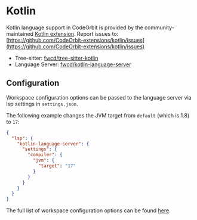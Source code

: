 ﻿# Kotlin

Kotlin language support in CodeOrbit is provided by the community-maintained [Kotlin extension](https://github.com/CodeOrbit-extensions/kotlin).
Report issues to: [https://github.com/CodeOrbit-extensions/kotlin/issues](https://github.com/CodeOrbit-extensions/kotlin/issues)

- Tree-sitter: [fwcd/tree-sitter-kotlin](https://github.com/fwcd/tree-sitter-kotlin)
- Language Server: [fwcd/kotlin-language-server](https://github.com/fwcd/kotlin-language-server)

## Configuration

Workspace configuration options can be passed to the language server via lsp
settings in `settings.json`.

The following example changes the JVM target from `default` (which is 1.8) to
`17`:

```json
{
  "lsp": {
    "kotlin-language-server": {
      "settings": {
        "compiler": {
          "jvm": {
            "target": "17"
          }
        }
      }
    }
  }
}
```

The full list of workspace configuration options can be found
[here](https://github.com/fwcd/kotlin-language-server/blob/main/server/src/main/kotlin/org/javacs/kt/Configuration.kt).
